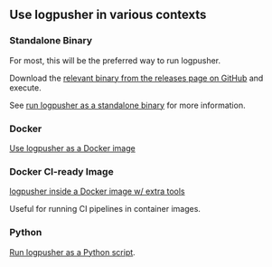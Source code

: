 ## Use logpusher in various contexts

### Standalone Binary

For most, this will be the preferred way to run logpusher.

Download the [relevant binary from the releases page on GitHub](https://github.com/agardnerit/logpusher/releases/latest) and execute.

See [run logpusher as a standalone binary](standalone.md) for more information.

### Docker
[Use logpusher as a Docker image](docker.md)

### Docker CI-ready Image
[logpusher inside a Docker image w/ extra tools](ci.md)

Useful for running CI pipelines in container images.

### Python
[Run logpusher as a Python script](python.md).